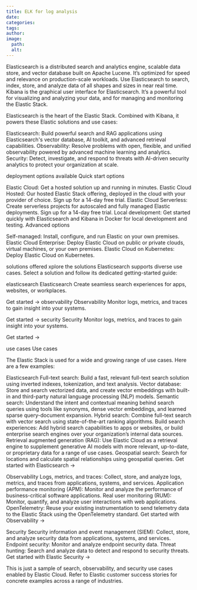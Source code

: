 ```yaml
---
title: ELK for log analysis 
date: 
categories: 
tags: 
author: 
image:
  path: 
  alt: 
---
```


Elasticsearch is a distributed search and analytics engine, scalable data store, and vector database built on Apache Lucene. It’s optimized for speed and relevance on production-scale workloads. Use Elasticsearch to search, index, store, and analyze data of all shapes and sizes in near real time. Kibana is the graphical user interface for Elasticsearch. It’s a powerful tool for visualizing and analyzing your data, and for managing and monitoring the Elastic Stack.

Elasticsearch is the heart of the Elastic Stack. Combined with Kibana, it powers these Elastic solutions and use cases:

Elasticsearch: Build powerful search and RAG applications using Elasticsearch's vector database, AI toolkit, and advanced retrieval capabilities.
Observability: Resolve problems with open, flexible, and unified observability powered by advanced machine learning and analytics.
Security: Detect, investigate, and respond to threats with AI-driven security analytics to protect your organization at scale.

deployment options available 
Quick start options

Elastic Cloud: Get a hosted solution up and running in minutes.
Elastic Cloud Hosted: Our hosted Elastic Stack offering, deployed in the cloud with your provider of choice. Sign up for a 14-day free trial.
Elastic Cloud Serverless: Create serverless projects for autoscaled and fully managed Elastic deployments. Sign up for a 14-day free trial.
Local development: Get started quickly with Elasticsearch and Kibana in Docker for local development and testing.
Advanced options

Self-managed: Install, configure, and run Elastic on your own premises.
Elastic Cloud Enterprise: Deploy Elastic Cloud on public or private clouds, virtual machines, or your own premises.
Elastic Cloud on Kubernetes: Deploy Elastic Cloud on Kubernetes.

solutions offered
xplore the solutions
Elasticsearch supports diverse use cases. Select a solution and follow its dedicated getting-started guide:

elasticsearch	Elasticsearch
Create seamless search experiences for apps, websites, or workplaces.

Get started →
observability	Observability
Monitor logs, metrics, and traces to gain insight into your systems.

Get started →
security	Security
Monitor logs, metrics, and traces to gain insight into your systems.

Get started →

use cases
Use cases

The Elastic Stack is used for a wide and growing range of use cases. Here are a few examples:

Elasticsearch
Full-text search: Build a fast, relevant full-text search solution using inverted indexes, tokenization, and text analysis.
Vector database: Store and search vectorized data, and create vector embeddings with built-in and third-party natural language processing (NLP) models.
Semantic search: Understand the intent and contextual meaning behind search queries using tools like synonyms, dense vector embeddings, and learned sparse query-document expansion.
Hybrid search: Combine full-text search with vector search using state-of-the-art ranking algorithms.
Build search experiences: Add hybrid search capabilities to apps or websites, or build enterprise search engines over your organization’s internal data sources.
Retrieval augmented generation (RAG): Use Elastic Cloud as a retrieval engine to supplement generative AI models with more relevant, up-to-date, or proprietary data for a range of use cases.
Geospatial search: Search for locations and calculate spatial relationships using geospatial queries.
Get started with Elasticsearch →

Observability
Logs, metrics, and traces: Collect, store, and analyze logs, metrics, and traces from applications, systems, and services.
Application performance monitoring (APM): Monitor and analyze the performance of business-critical software applications.
Real user monitoring (RUM): Monitor, quantify, and analyze user interactions with web applications.
OpenTelemetry: Reuse your existing instrumentation to send telemetry data to the Elastic Stack using the OpenTelemetry standard.
Get started with Observability →

Security
Security information and event management (SIEM): Collect, store, and analyze security data from applications, systems, and services.
Endpoint security: Monitor and analyze endpoint security data.
Threat hunting: Search and analyze data to detect and respond to security threats.
Get started with Elastic Security →

This is just a sample of search, observability, and security use cases enabled by Elastic Cloud. Refer to Elastic customer success stories for concrete examples across a range of industries.
